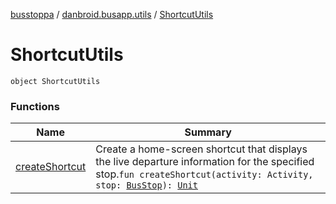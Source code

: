 [busstoppa](../../index.md) / [danbroid.busapp.utils](../index.md) / [ShortcutUtils](./index.md)

# ShortcutUtils

`object ShortcutUtils`

### Functions

| Name | Summary |
|---|---|
| [createShortcut](create-shortcut.md) | Create a home-screen shortcut that displays the live departure information for the specified stop.`fun createShortcut(activity: Activity, stop: `[`BusStop`](../../danbroid.busapp.data/-bus-stop/index.md)`): `[`Unit`](https://kotlinlang.org/api/latest/jvm/stdlib/kotlin/-unit/index.html) |
